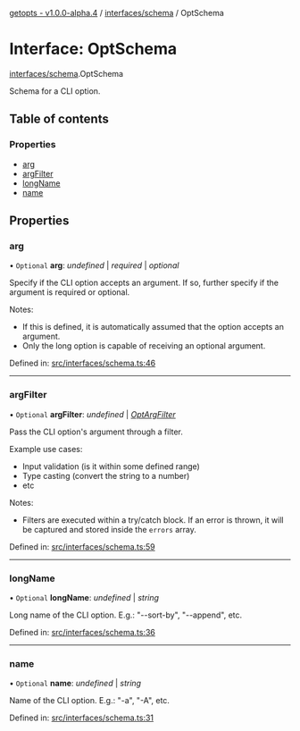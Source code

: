 [getopts - v1.0.0-alpha.4](../README.md) / [interfaces/schema](../modules/interfaces_schema.md) / OptSchema

# Interface: OptSchema

[interfaces/schema](../modules/interfaces_schema.md).OptSchema

Schema for a CLI option.

## Table of contents

### Properties

- [arg](interfaces_schema.optschema.md#arg)
- [argFilter](interfaces_schema.optschema.md#argfilter)
- [longName](interfaces_schema.optschema.md#longname)
- [name](interfaces_schema.optschema.md#name)

## Properties

### arg

• `Optional` **arg**: _undefined_ \| _required_ \| _optional_

Specify if the CLI option accepts an argument. If so, further specify if
the argument is required or optional.

Notes:

- If this is defined, it is automatically assumed that the option accepts
  an argument.
- Only the long option is capable of receiving an optional argument.

Defined in: [src/interfaces/schema.ts:46](https://github.com/prasadrajandran/node-getopts/blob/62e4ad2/src/interfaces/schema.ts#L46)

---

### argFilter

• `Optional` **argFilter**: _undefined_ \| [_OptArgFilter_](interfaces_schema.optargfilter.md)

Pass the CLI option's argument through a filter.

Example use cases:

- Input validation (is it within some defined range)
- Type casting (convert the string to a number)
- etc

Notes:

- Filters are executed within a try/catch block. If an error is thrown, it
  will be captured and stored inside the `errors` array.

Defined in: [src/interfaces/schema.ts:59](https://github.com/prasadrajandran/node-getopts/blob/62e4ad2/src/interfaces/schema.ts#L59)

---

### longName

• `Optional` **longName**: _undefined_ \| _string_

Long name of the CLI option.
E.g.: "--sort-by", "--append", etc.

Defined in: [src/interfaces/schema.ts:36](https://github.com/prasadrajandran/node-getopts/blob/62e4ad2/src/interfaces/schema.ts#L36)

---

### name

• `Optional` **name**: _undefined_ \| _string_

Name of the CLI option.
E.g.: "-a", "-A", etc.

Defined in: [src/interfaces/schema.ts:31](https://github.com/prasadrajandran/node-getopts/blob/62e4ad2/src/interfaces/schema.ts#L31)
